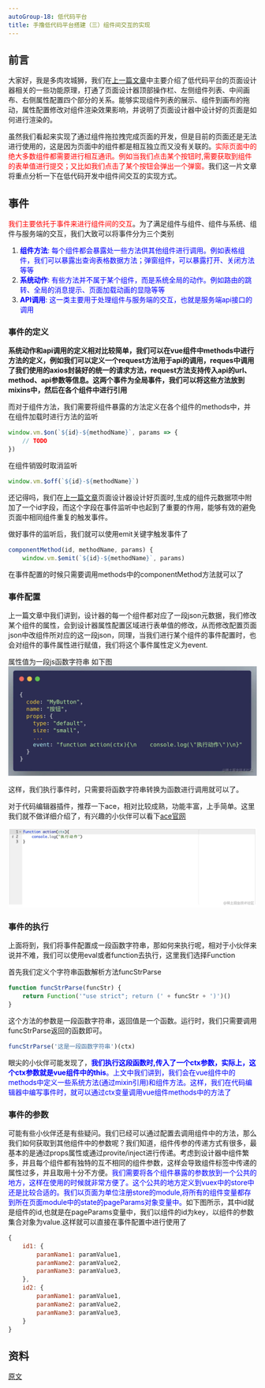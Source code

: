 ```yaml
---
autoGroup-18: 低代码平台
title: 手撸低代码平台搭建（三）组件间交互的实现
---
```

## 前言
大家好，我是多肉攻城狮，我们在[上一篇文章](https://juejin.cn/post/7015878414083031048)中主要介绍了低代码平台的页面设计器相关的一些功能原理，打通了页面设计器顶部操作栏、左侧组件列表、中间画布、右侧属性配置四个部分的关系。能够实现组件列表的展示、组件到画布的拖动，属性配置修改对组件渲染效果影响，并说明了页面设计器中设计好的页面是如何进行渲染的。

虽然我们看起来实现了通过组件拖拉拽完成页面的开发，但是目前的页面还是无法进行使用的，这是因为页面中的组件都是相互独立而又没有关联的。<span style="color: red">实际页面中的绝大多数组件都需要进行相互通讯。例如当我们点击某个按钮时,需要获取到组件的表单值进行提交；又比如我们点击了某个按钮会弹出一个弹窗。</span>我们这一片文章将重点分析一下在低代码开发中组件间交互的实现方式。

## 事件
<span style="color:red">我们主要依托于事件来进行组件间的交互</span>。为了满足组件与组件、组件与系统、组件与服务端的交互，我们大致可以将事件分为三个类别

1. <span style="color: blue">**组件方法**: 每个组件都会暴露处一些方法供其他组件进行调用。例如表格组件，我们可以暴露出查询表格数据方法；弹窗组件，可以暴露打开、关闭方法等等</span>
2. <span style="color: blue">**系统动作**: 有些方法并不属于某个组件，而是系统全局的动作。例如路由的跳转、全局的消息提示、页面加载动画的显隐等等</span>
3. <span style="color: blue">**API调用**: 这一类主要用于处理组件与服务端的交互，也就是服务端api接口的调用</span>

### 事件的定义
**系统动作和api调用的定义相对比较简单，我们可以在vue组件中methods中进行方法的定义，例如我们可以定义一个request方法用于api的调用，reques中调用了我们使用的axios封装好的统一的请求方法，request方法支持传入api的url、method、api参数等信息。这两个事件为全局事件，我们可以将这些方法放到mixins中，然后在各个组件中进行引用**

而对于组件方法，我们需要将组件暴露的方法定义在各个组件的methods中，并在组件加载时进行方法的监听
```js
window.vm.$on(`${id}-${methodName}`, params => {
    // TODO
})
```
在组件销毁时取消监听
```js
window.vm.$off(`${id}-${methodName}`)
```
还记得吗，我们在[上一篇文章](https://juejin.cn/post/7015878414083031048)页面设计器设计好页面时,生成的组件元数据项中附加了一个id字段，而这个字段在事件监听中也起到了重要的作用，能够有效的避免页面中相同组件重复的触发事件。

做好事件的监听后，我们就可以使用emit关键字触发事件了
```js
componentMethod(id, methodName, params) {
    window.vm.$emit(`${id}-${methodName}`, params)
```
在事件配置的时候只需要调用methods中的componentMethod方法就可以了

### 事件配置
上一篇文章中我们讲到，设计器的每一个组件都对应了一段json元数据，我们修改某个组件的属性，会到设计器属性配置区域进行表单值的修改，从而修改配置页面json中改组件所对应的这一段json，同理，当我们进行某个组件的事件配置时，也会对组件的事件属性进行赋值，我们将这个事件属性定义为event.

属性值为一段js函数字符串 如下图
![元数据json](./images/4c02ec0884774b1aa77ccbda35bfc5b6_tplv-k3u1fbpfcp-zoom-in-crop-mark_1304_0_0_0.png)

这样，我们执行事件时，只需要将函数字符串转换为函数进行调用就可以了。

对于代码编辑器插件，推荐一下ace，相对比较成熟，功能丰富，上手简单。这里我们就不做详细介绍了，有兴趣的小伙伴可以看下[ace官网](https://ace.c9.io/)

![ace](./images/30f0ea850f434331b89d330f0b9c3087_tplv-k3u1fbpfcp-zoom-in-crop-mark_1304_0_0_0.png)

### 事件的执行
上面将到，我们将事件配置成一段函数字符串，那如何来执行呢，相对于小伙伴来说并不难，我们可以使用eval或者function去执行，这里我们选择Function

首先我们定义个字符串函数解析方法funcStrParse
```js
function funcStrParse(funcStr) {
    return Function('"use strict"; return (' + funcStr + ')')()
}
```
这个方法的参数是一段函数字符串，返回值是一个函数。运行时，我们只需要调用funcStrParse返回的函数即可。
```js
funcStrParse('这是一段函数字符串')(ctx)
```
眼尖的小伙伴可能发现了，<span style="color: blue">**我们执行这段函数时,传入了一个ctx参数，实际上，这个ctx参数就是vue组件中的this**。上文中我们讲到，我们会在vue组件中的methods中定义一些系统方法(通过mixin引用)和组件方法。这样，我们在代码编辑器中编写事件时，就可以通过ctx变量调用vue组件methods中的方法了</span>

### 事件的参数
可能有些小伙伴还是有些疑问。我们已经可以通过配置去调用组件中的方法，那么我们如何获取到其他组件中的参数呢？我们知道，组件传参的传递方式有很多，最基本的是通过props属性或通过provite/inject进行传递。考虑到设计器中组件繁多，并且每个组件都有独特的互不相同的组件参数，这样会导致组件标签中传递的属性过多，并且取用十分不方便。<span style="color: blue">我们需要将各个组件暴露的参数放到一个公共的地方，这样在使用的时候就非常方便了。这个公共的地方定义到vuex中的store中还是比较合适的。我们以页面为单位注册store的module,将所有的组件变量都存到所在页面module中的state的pageParams对象变量中。</span>如下图所示，其中id就是组件的id,也就是在pageParams变量中，我们以组件的id为key，以组件的参数集合对象为value.这样就可以直接在事件配置中进行使用了
```js
{
    id1: {
        paramName1: paramValue1,
        paramName2: paramValue2,
        paramName3: paramValue3,
    },
    id2: {
        paramName1: paramValue1,
        paramName2: paramValue2,
        paramName3: paramValue3,
    }
}
```


## 资料
[原文](https://juejin.cn/post/7017351830896115726#heading-2)